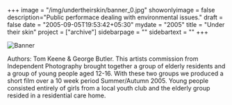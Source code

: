 +++
image = "/img/undertheirskin/banner_0.jpg"
showonlyimage = false
description="Public performace dealing with environmental issues."
draft = false
date = "2005-09-05T19:53:42+05:30"
mydate = "2005"
title = "Under their skin"
project = ["archive"]
sidebarpage = ""
sidebartext = ""
+++  

![Banner](/img/undertheirskin/banner_0.jpg)

Authors: Tom Keene & George Butler. This artists commission from Independent Photography brought together a group of elderly residents and a group of young people aged 12-16. With these two groups we produced a short film over a 10 week period Summer/Autumn 2005. Young people consisted entirely of girls from a local youth club and the elderly group resided in a residential care home.
